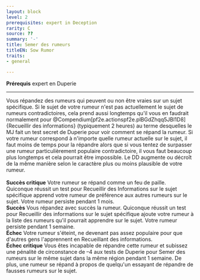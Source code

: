 ```yaml
---
layout: block
level: 2
prerequisites: expert in Deception
rarity: C
source: ??
summary: '-'
title: Semer des rumeurs
titleEN: Sow Rumor
traits:
- general

---
```


<p><span><strong>Prérequis</strong> expert en Duperie<br></span></p>
<hr>
<p>Vous répandez des rumeurs qui peuvent ou non être vraies sur un sujet spécifique. Si le sujet de votre rumeur n'est pas actuellement le sujet de rumeurs contradictoires, cela prend aussi longtemps qu'il vous en faudrait normalement pour @Compendium[pf2e.actionspf2e.plBGdZhqq5JBl1D8]{Recueillir des informations} (typiquement 2 heures) au terme desquelles le MJ fait un test secret de Duperie pour voir comment se répand la rumeur. Si votre rumeur correspond à n'importe quelle rumeur actuelle sur le sujet, il faut moins de temps pour la répandre alors que si vous tentez de surpasser une rumeur particulièrement populaire  contradictoire, il vous faut beaucoup plus longtemps et cela pourrait être impossible. Le DD augmente ou décroît de la même manière selon le caractère plus ou moins plausible de votre rumeur.<br><br><strong>Succès critique</strong> Votre rumeur se répand comme un feu de paille. Quiconque réussit un test pour Recueillir des Informations sur le sujet spécifique apprend votre rumeur de préférence aux autres rumeurs sur le sujet. Votre rumeur persiste pendant 1 mois.<br><strong>Succès</strong> Vous répandez avec succès la rumeur. Quiconque réussit un test pour Recueillir des informations sur le sujet spécifique ajoute votre rumeur à la liste des rumeurs qu'il pourrait apprendre sur le sujet. Votre rumeur persiste pendant 1 semaine.<br><strong>Échec</strong> Votre rumeur s'éteint, ne devenant pas assez populaire pour que d'autres gens l'apprennent en Recueillant des informations.<br><strong>Échec critique</strong> Vous êtes incapable de répandre cette rumeur et subissez une pénalité de circonstance de –4 aux tests de Duperie pour Semer des rumeurs sur le même sujet dans la même région pendant 1 semaine. De plus, une rumeur se répand à propos de quelqu'un essayant de répandre de fausses rumeurs sur le sujet.&nbsp;</p>